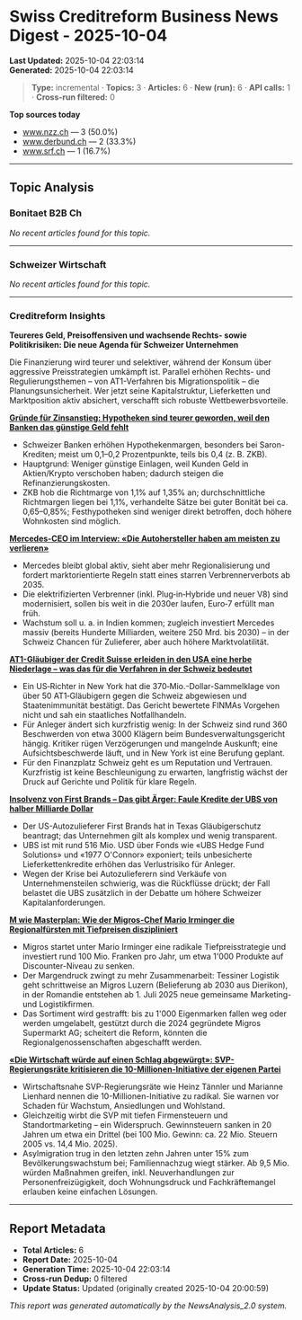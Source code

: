 # Swiss Creditreform Business News Digest - 2025-10-04

**Last Updated:** 2025-10-04 22:03:14  
**Generated:** 2025-10-04 22:03:14

> **Type:** incremental ·
> **Topics:** 3 ·
> **Articles:** 6 ·
> **New (run):** 6 ·
> **API calls:** 1 ·
> **Cross-run filtered:** 0


**Top sources today**
- www.nzz.ch — 3 (50.0%)
- www.derbund.ch — 2 (33.3%)
- www.srf.ch — 1 (16.7%)



---

## Topic Analysis


### Bonitaet B2B Ch

*No recent articles found for this topic.*


---


### Schweizer Wirtschaft

*No recent articles found for this topic.*


---


### Creditreform Insights

**Teureres Geld, Preisoffensiven und wachsende Rechts- sowie Politikrisiken: Die neue Agenda für Schweizer Unternehmen**

Die Finanzierung wird teurer und selektiver, während der Konsum über aggressive Preisstrategien umkämpft ist. Parallel erhöhen Rechts- und Regulierungsthemen – von AT1-Verfahren bis Migrationspolitik – die Planungsunsicherheit. Wer jetzt seine Kapitalstruktur, Lieferketten und Marktposition aktiv absichert, verschafft sich robuste Wettbewerbsvorteile.




**[Gründe für Zinsanstieg: Hypotheken sind teurer geworden, weil den Banken das günstige Geld fehlt](https://www.derbund.ch/hypothekarzinsen-banken-erhoehen-zinsmarge-bei-hypotheken-367185815507)**

- Schweizer Banken erhöhen Hypothekenmargen, besonders bei Saron-Krediten; meist um 0,1–0,2 Prozentpunkte, teils bis 0,4 (z. B. ZKB).
- Hauptgrund: Weniger günstige Einlagen, weil Kunden Geld in Aktien/Krypto verschoben haben; dadurch steigen die Refinanzierungskosten.
- ZKB hob die Richtmarge von 1,1% auf 1,35% an; durchschnittliche Richtmargen liegen bei 1,1%, verhandelte Sätze bei guter Bonität bei ca. 0,65–0,85%; Festhypotheken sind weniger direkt betroffen, doch höhere Wohnkosten sind möglich.



**[Mercedes-CEO im Interview: «Die Autohersteller haben am meisten zu verlieren»](https://www.derbund.ch/mercedes-haelt-an-verbrennern-fest-357951984927)**

- Mercedes bleibt global aktiv, sieht aber mehr Regionalisierung und fordert marktorientierte Regeln statt eines starren Verbrennerverbots ab 2035.
- Die elektrifizierten Verbrenner (inkl. Plug‑in‑Hybride und neuer V8) sind modernisiert, sollen bis weit in die 2030er laufen, Euro‑7 erfüllt man früh.
- Wachstum soll u. a. in Indien kommen; zugleich investiert Mercedes massiv (bereits Hunderte Milliarden, weitere 250 Mrd. bis 2030) – in der Schweiz Chancen für Zulieferer, aber auch höhere Marktvolatilität.



**[AT1-Gläubiger der Credit Suisse erleiden in den USA eine herbe Niederlage – was das für die Verfahren in der Schweiz bedeutet](https://www.nzz.ch/finanzen/at1-glaeubiger-der-credit-suisse-erleiden-in-den-usa-eine-herbe-niederlage-was-das-fuer-die-verfahren-in-der-schweiz-bedeutet-ld.1905442)**

- Ein US‑Richter in New York hat die 370‑Mio.-Dollar-Sammelklage von über 50 AT1‑Gläubigern gegen die Schweiz abgewiesen und Staatenimmunität bestätigt. Das Gericht bewertete FINMAs Vorgehen nicht und sah ein staatliches Notfallhandeln.
- Für Anleger ändert sich kurzfristig wenig: In der Schweiz sind rund 360 Beschwerden von etwa 3000 Klägern beim Bundesverwaltungsgericht hängig. Kritiker rügen Verzögerungen und mangelnde Auskunft; eine Aufsichtsbeschwerde läuft, und in New York ist eine Berufung geplant.
- Für den Finanzplatz Schweiz geht es um Reputation und Vertrauen. Kurzfristig ist keine Beschleunigung zu erwarten, langfristig wächst der Druck auf Gerichte und Politik für klare Regeln.



**[Insolvenz von First Brands – Das gibt Ärger: Faule Kredite der UBS von halber Milliarde Dollar](https://www.srf.ch/news/wirtschaft/insolvenz-von-first-brands-das-gibt-aerger-faule-kredite-der-ubs-von-halber-milliarde-dollar)**

- Der US-Autozulieferer First Brands hat in Texas Gläubigerschutz beantragt; das Unternehmen gilt als komplex und wenig transparent.
- UBS ist mit rund 516 Mio. USD über Fonds wie «UBS Hedge Fund Solutions» und «1977 O'Connor» exponiert; teils unbesicherte Lieferkettenkredite erhöhen das Verlustrisiko für Anleger.
- Wegen der Krise bei Autozulieferern sind Verkäufe von Unternehmensteilen schwierig, was die Rückflüsse drückt; der Fall belastet die UBS zusätzlich in der Debatte um höhere Schweizer Kapitalanforderungen.



**[M wie Masterplan: Wie der Migros-Chef Mario Irminger die Regionalfürsten mit Tiefpreisen diszipliniert](https://www.nzz.ch/wirtschaft/m-fuer-masterplan-wie-die-migros-genossenschaften-mit-der-tiefpreisstrategie-diszipliniert-werden-sollen-ld.1905077)**

- Migros startet unter Mario Irminger eine radikale Tiefpreisstrategie und investiert rund 100 Mio. Franken pro Jahr, um etwa 1'000 Produkte auf Discounter-Niveau zu senken.
- Der Margendruck zwingt zu mehr Zusammenarbeit: Tessiner Logistik geht schrittweise an Migros Luzern (Belieferung ab 2030 aus Dierikon), in der Romandie entstehen ab 1. Juli 2025 neue gemeinsame Marketing- und Logistikfirmen.
- Das Sortiment wird gestrafft: bis zu 1'000 Eigenmarken fallen weg oder werden umgelabelt, gestützt durch die 2024 gegründete Migros Supermarkt AG; scheitert die Reform, könnten die Regionalgenossenschaften abgeschafft werden.



**[«Die Wirtschaft würde auf einen Schlag abgewürgt»: SVP-Regierungsräte kritisieren die 10-Millionen-Initiative der eigenen Partei](https://www.nzz.ch/wirtschaft/die-expat-freunde-der-volkspartei-svp-regierungsraete-kritisieren-die-10-millionen-initiative-der-eigenen-partei-ld.1903839)**

- Wirtschaftsnahe SVP-Regierungsräte wie Heinz Tännler und Marianne Lienhard nennen die 10-Millionen-Initiative zu radikal. Sie warnen vor Schaden für Wachstum, Ansiedlungen und Wohlstand.
- Gleichzeitig wirbt die SVP mit tiefen Firmensteuern und Standortmarketing – ein Widerspruch. Gewinnsteuern sanken in 20 Jahren um etwa ein Drittel (bei 100 Mio. Gewinn: ca. 22 Mio. Steuern 2005 vs. 14,4 Mio. 2025).
- Asylmigration trug in den letzten zehn Jahren unter 15% zum Bevölkerungswachstum bei; Familiennachzug wiegt stärker. Ab 9,5 Mio. würden Maßnahmen greifen, inkl. Neuverhandlungen zur Personenfreizügigkeit, doch Wohnungsdruck und Fachkräftemangel erlauben keine einfachen Lösungen.









---



## Report Metadata

- **Total Articles:** 6
- **Report Date:** 2025-10-04
- **Generation Time:** 2025-10-04 22:03:14
- **Cross-run Dedup:** 0 filtered
- **Update Status:** Updated (originally created 2025-10-04 20:00:59)


*This report was generated automatically by the NewsAnalysis_2.0 system.*